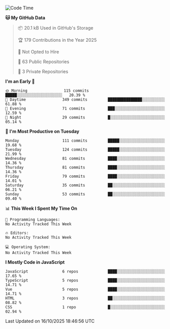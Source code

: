 <!--START_SECTION:waka-->
![Code Time](http://img.shields.io/badge/Code%20Time-1%2C484%20hrs%2047%20mins-blue)

**🐱 My GitHub Data** 

> 📦 20.1 kB Used in GitHub's Storage 
 > 
> 🏆 179 Contributions in the Year 2025
 > 
> 🚫 Not Opted to Hire
 > 
> 📜 63 Public Repositories 
 > 
> 🔑 3 Private Repositories 
 > 
**I'm an Early 🐤** 

```text
🌞 Morning                115 commits         █████░░░░░░░░░░░░░░░░░░░░   20.39 % 
🌆 Daytime                349 commits         ███████████████░░░░░░░░░░   61.88 % 
🌃 Evening                71 commits          ███░░░░░░░░░░░░░░░░░░░░░░   12.59 % 
🌙 Night                  29 commits          █░░░░░░░░░░░░░░░░░░░░░░░░   05.14 % 
```
📅 **I'm Most Productive on Tuesday** 

```text
Monday                   111 commits         █████░░░░░░░░░░░░░░░░░░░░   19.68 % 
Tuesday                  124 commits         █████░░░░░░░░░░░░░░░░░░░░   21.99 % 
Wednesday                81 commits          ████░░░░░░░░░░░░░░░░░░░░░   14.36 % 
Thursday                 81 commits          ████░░░░░░░░░░░░░░░░░░░░░   14.36 % 
Friday                   79 commits          ████░░░░░░░░░░░░░░░░░░░░░   14.01 % 
Saturday                 35 commits          ██░░░░░░░░░░░░░░░░░░░░░░░   06.21 % 
Sunday                   53 commits          ██░░░░░░░░░░░░░░░░░░░░░░░   09.40 % 
```


📊 **This Week I Spent My Time On** 

```text
💬 Programming Languages: 
No Activity Tracked This Week

🔥 Editors: 
No Activity Tracked This Week

💻 Operating System: 
No Activity Tracked This Week
```

**I Mostly Code in JavaScript** 

```text
JavaScript               6 repos             ████░░░░░░░░░░░░░░░░░░░░░   17.65 % 
TypeScript               5 repos             ████░░░░░░░░░░░░░░░░░░░░░   14.71 % 
Vue                      5 repos             ████░░░░░░░░░░░░░░░░░░░░░   14.71 % 
HTML                     3 repos             ██░░░░░░░░░░░░░░░░░░░░░░░   08.82 % 
CSS                      1 repo              █░░░░░░░░░░░░░░░░░░░░░░░░   02.94 % 
```




 Last Updated on 16/10/2025 18:46:56 UTC
<!--END_SECTION:waka-->
